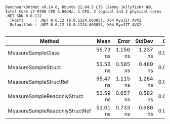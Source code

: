 ```

BenchmarkDotNet v0.14.0, Ubuntu 22.04.5 LTS (Jammy Jellyfish) WSL
Intel Core i7-9700 CPU 3.00GHz, 1 CPU, 2 logical and 2 physical cores
.NET SDK 8.0.112
  [Host]     : .NET 8.0.12 (8.0.1224.60305), X64 RyuJIT AVX2
  DefaultJob : .NET 8.0.12 (8.0.1224.60305), X64 RyuJIT AVX2


```
| Method                         | Mean     | Error    | StdDev   | Gen0   | Allocated |
|------------------------------- |---------:|---------:|---------:|-------:|----------:|
| MeasureSampleClass             | 55.73 ns | 1.156 ns | 1.237 ns | 0.0114 |      72 B |
| MeasureSampleStruct            | 53.56 ns | 0.585 ns | 0.489 ns | 0.0076 |      48 B |
| MeasureSampleStructRef         | 55.47 ns | 1.115 ns | 1.284 ns | 0.0076 |      48 B |
| MeasureSampleReadonlyStruct    | 53.59 ns | 0.657 ns | 0.582 ns | 0.0076 |      48 B |
| MeasureSampleReadonlyStructRef | 51.01 ns | 0.733 ns | 0.686 ns | 0.0076 |      48 B |
